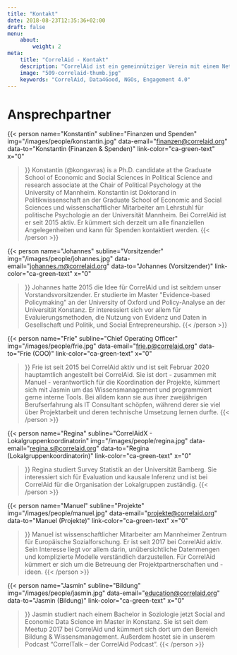 ```yaml
---
title: "Kontakt"
date: 2018-08-23T12:35:36+02:00
draft: false
menu: 
    about:
        weight: 2
meta:
    title: "CorrelAid - Kontakt"
    description: "CorrelAid ist ein gemeinnütziger Verein mit einem Netzwerk von 650 ehrenamtlichen DatenanalystInnen."
    image: "509-correlaid-thumb.jpg"
    keywords: "CorrelAid, Data4Good, NGOs, Engagement 4.0"
---
```


# Ansprechpartner


{{< person 
    name="Konstantin"
    subline="Finanzen und Spenden"
    img="/images/people/konstantin.jpg"
    data-email="finanzen@correlaid.org"
    data-to="Konstantin  (Finanzen & Spenden)"
    link-color="ca-green-text"
    x="0"
>}}
Konstantin (@kongavras) is a Ph.D. candidate at the Graduate School
    of Economic and Social Sciences in Political Science and research associate at
    the Chair of Political Psychology at the University of Mannheim.
Konstantin ist Doktorand in Politikwissenschaft an der Graduate School
    of Economic and Social Sciences und wissenschaftlicher Mitarbeiter am Lehrstuhl für politische Psychologie an der Universität Mannheim. Bei CorrelAid ist er seit 2015 aktiv. Er kümmert sich derzeit um alle finanziellen Angelegenheiten und kann für Spenden kontaktiert werden. 
{{< /person >}}

{{< person 
    name="Johannes"
    subline="Vorsitzender"
    img="/images/people/johannes.jpg"
    data-email="johannes.m@correlaid.org"
    data-to="Johannes (Vorsitzender)"
    link-color="ca-green-text"
    x="0"
>}}
Johannes hatte 2015 die Idee für CorrelAid und ist seitdem unser Vorstandsvorsitzender. Er studierte im Master "Evidence-based Policymaking" an der University of Oxford und Policy-Analyse an der Universität Konstanz. Er interessiert sich vor allem für Evaluierungsmethoden, die Nutzung von Evidenz und Daten in Gesellschaft und Politik, und Social Entrepreneurship.
{{< /person >}}

{{< person 
    name="Frie"
    subline="Chief Operating Officer"
    img="/images/people/frie.jpg"
    data-email="frie.p@correlaid.org"
    data-to="Frie (COO)"
    link-color="ca-green-text"
    x="0"
>}}
   Frie ist seit 2015 bei CorrelAid aktiv und ist seit Februar 2020 hauptamtlich angestellt bei CorrelAid. Sie ist dort - zusammen mit Manuel - verantwortlich für die Koordination der Projekte, kümmert sich mit Jasmin um das Wissensmanagement und programmiert gerne interne Tools.  Bei alldem kann sie aus ihrer zweijährigen Berufserfahrung als IT Consultant schöpfen, während derer sie viel über Projektarbeit und deren technische Umsetzung lernen durfte. 
{{< /person >}}

{{< person 
    name="Regina"
    subline="CorrelAidX - Lokalgruppenkoordinatorin"
    img="/images/people/regina.jpg"
    data-email="regina.s@correlaid.org"
    data-to="Regina (Lokalgruppenkoordinatorin)"
    link-color="ca-green-text"
    x="0"
>}}
    Regina studiert Survey Statistik an der Universität Bamberg. Sie interessiert sich für Evaluation und kausale Inferenz und ist bei CorrelAid für die Organisation der Lokalgruppen zuständig.
{{< /person >}}




{{< person 
    name="Manuel"
    subline="Projekte"
    img="/images/people/manuel.jpg"
    data-email="projekte@correlaid.org"
    data-to="Manuel (Projekte)"
    link-color="ca-green-text"
    x="0"
>}}
    Manuel ist wissenschaftlicher Mitarbeiter am Mannheimer Zentrum für Europäische Sozialforschung. Er ist seit 2017 bei CorrelAid aktiv. Sein Interesse liegt vor allem darin, unübersichtliche Datenmengen und komplizierte Modelle verständlich darzustellen. Für CorrelAid kümmert er sich um die Betreuung der Projektpartnerschaften und -ideen.
{{< /person >}}

{{< person 
    name="Jasmin"
    subline="Bildung"
    img="/images/people/jasmin.jpg"
    data-email="education@correlaid.org"
    data-to="Jasmin (Bildung)"
    link-color="ca-green-text"
    x="0"
>}}
    Jasmin studiert nach einem Bachelor in Soziologie jetzt Social and Economic Data Science im Master in Konstanz. Sie ist seit dem Meetup 2017 bei CorrelAid und kümmert sich dort um den Bereich Bildung & Wissensmanagement. Außerdem hostet sie in unserem Podcast “CorrelTalk – der CorrelAid Podcast”.
{{< /person >}}
